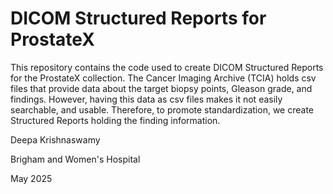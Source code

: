 # DICOM Structured Reports for ProstateX

This repository contains the code used to create DICOM Structured Reports for the ProstateX collection. The Cancer Imaging Archive (TCIA) holds csv files that provide data about the target biopsy points, Gleason grade, and findings. However, having this data as csv files makes it not easily searchable, and usable. Therefore, to promote standardization, we create Structured Reports holding the finding information. 

Deepa Krishnaswamy 

Brigham and Women's Hospital 

May 2025 

